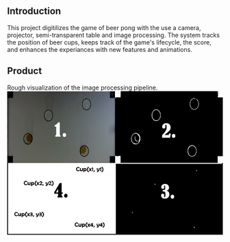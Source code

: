 ## Introduction
This project digitilizes the game of beer pong with the use a camera, projector, semi-transparent table and image processing. The system tracks the position of beer cups, keeps track of the game's lifecycle, the score, and enhances the experiances with new features and animations.

## Product
Rough visualization of the image processing pipeline.
<img src="implementationPipeline.png" width="1000" alt="Pipeline">
